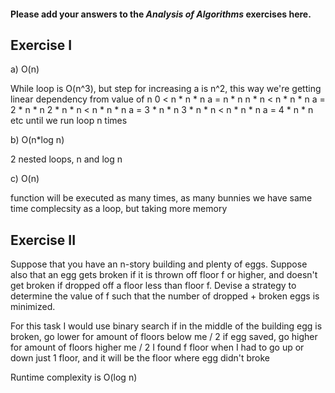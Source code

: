 #### Please add your answers to the ***Analysis of  Algorithms*** exercises here.

## Exercise I

a) O(n)

While loop is O(n^3), but step for increasing a is n^2, this way we're getting linear dependency from value of n
0 < n * n * n
   a = n * n
n * n < n * n * n
   a = 2 * n * n
2 * n * n < n * n * n
   a = 3 * n * n
3 * n * n < n * n * n
   a = 4 * n * n
etc until we run loop n times

b) O(n*log n)

2 nested loops, n and log n

c) O(n)

function will be executed as many times, as many bunnies we have
same time complecsity as a loop, but taking more memory

## Exercise II

Suppose that you have an n-story building and plenty of eggs. Suppose also that an egg gets broken if it is thrown off floor f or higher, and doesn't get broken if dropped off a floor less than floor f. Devise a strategy to determine the value of f such that the number of dropped + broken eggs is minimized.

For this task I would use binary search
if in the middle of the building egg is broken, go lower for amount of floors below me / 2
if egg saved, go higher for amount of floors higher me / 2
I found f floor when I had to go up or down just 1 floor, and it will be the floor where egg didn't broke

Runtime complexity is O(log n)